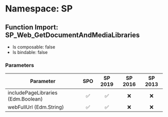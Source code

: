 # Namespace: SP

## Function Import: SP_Web_GetDocumentAndMediaLibraries

- Is composable: false
- Is bindable: false

### Parameters

Parameter | SPO | SP 2019 | SP 2016 | SP 2013
----------|:---:|:-------:|:-------:|:-------:
includePageLibraries (Edm.Boolean) | ✅ | ✅ | ❌ | ❌
webFullUrl (Edm.String) | ✅ | ✅ | ❌ | ❌